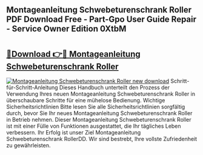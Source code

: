 ## Montageanleitung Schwebeturenschrank Roller PDF Download Free - Part-Gpo User Guide Repair - Service Owner Edition 0XtbM

# <h2><a href="http://df6m2ib.blite.top/?on=Montageanleitung+Schwebeturenschrank+Roller">🔗Download 👉🔴 Montageanleitung Schwebeturenschrank Roller</a></h2>

[![Montageanleitung Schwebeturenschrank Roller new download](https://i.imgur.com/lujVjoI.png)](http://df6m2ib.blite.top/?on=Montageanleitung+Schwebeturenschrank+Roller)
Schritt-für-Schritt-Anleitung Dieses Handbuch unterteilt den Prozess der Verwendung Ihres neuen Montageanleitung Schwebeturenschrank Roller in überschaubare Schritte für eine mühelose Bedienung. Wichtige Sicherheitsrichtlinien Bitte lesen Sie alle Sicherheitsrichtlinien sorgfältig durch, bevor Sie Ihr neues Montageanleitung Schwebeturenschrank Roller in Betrieb nehmen. Dieser Montageanleitung Schwebeturenschrank Roller ist mit einer Fülle von Funktionen ausgestattet, die Ihr tägliches Leben verbessern. Ihr Erfolg ist unser Ziel Montageanleitung Schwebeturenschrank RollerDD. Wir sind bestrebt, Ihre vollste Zufriedenheit zu gewährleisten.
